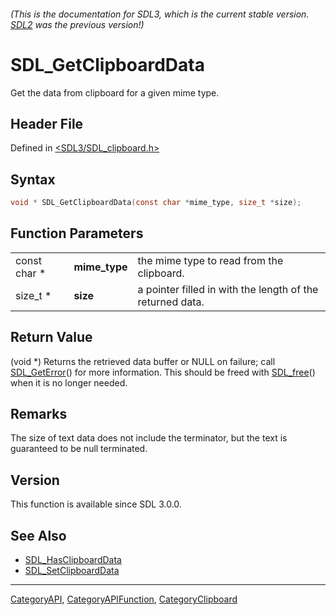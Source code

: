 ###### (This is the documentation for SDL3, which is the current stable version. [SDL2](https://wiki.libsdl.org/SDL2/) was the previous version!)
# SDL_GetClipboardData

Get the data from clipboard for a given mime type.

## Header File

Defined in [<SDL3/SDL_clipboard.h>](https://github.com/libsdl-org/SDL/blob/main/include/SDL3/SDL_clipboard.h)

## Syntax

```c
void * SDL_GetClipboardData(const char *mime_type, size_t *size);
```

## Function Parameters

|              |               |                                                           |
| ------------ | ------------- | --------------------------------------------------------- |
| const char * | **mime_type** | the mime type to read from the clipboard.                 |
| size_t *     | **size**      | a pointer filled in with the length of the returned data. |

## Return Value

(void *) Returns the retrieved data buffer or NULL on failure; call
[SDL_GetError](SDL_GetError)() for more information. This should be freed
with [SDL_free](SDL_free)() when it is no longer needed.

## Remarks

The size of text data does not include the terminator, but the text is
guaranteed to be null terminated.

## Version

This function is available since SDL 3.0.0.

## See Also

- [SDL_HasClipboardData](SDL_HasClipboardData)
- [SDL_SetClipboardData](SDL_SetClipboardData)

----
[CategoryAPI](CategoryAPI), [CategoryAPIFunction](CategoryAPIFunction), [CategoryClipboard](CategoryClipboard)

